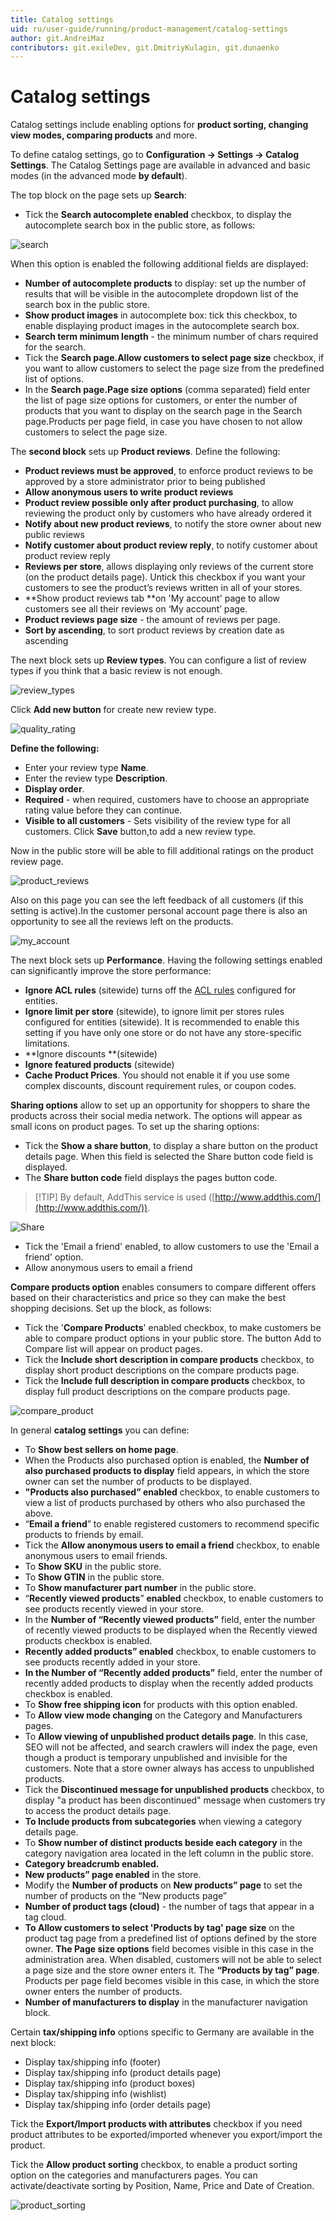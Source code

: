 ```yaml
---
title: Catalog settings
uid: ru/user-guide/running/product-management/catalog-settings
author: git.AndreiMaz
contributors: git.exileDev, git.DmitriyKulagin, git.dunaenko
---
```


# Catalog settings

Catalog settings include enabling options for **product sorting, changing view modes, comparing products** and more.

To define catalog settings, go to **Configuration → Settings → Catalog Settings**. The Catalog Settings page are available in advanced and basic modes (in the advanced mode **by default**).

The top block on the page sets up **Search**:

- Tick the **Search autocomplete enabled** checkbox, to display the autocomplete search box in the public store, as follows:

![search](_static/catalog-settings/search.png)

When this option is enabled the following additional fields are displayed:

- **Number of autocomplete products** to display: set up the number of results that will be visible in the autocomplete dropdown list of the search box in the public store.
- **Show product images** in autocomplete box: tick this checkbox, to enable displaying product images in the autocomplete search box.
- **Search term minimum length** - the minimum number of chars required for the search.
- Tick the **Search page.Allow customers to select page size** checkbox, if you want to allow customers to select the page size from the predefined list of options.
- In the **Search page.Page size options** (comma separated) field enter the list of page size options for customers, or enter the number of products that you want to display on the search page in the Search page.Products per page field, in case you have chosen to not allow customers to select the page size.

The **second block** sets up **Product reviews**. Define the following:

- **Product reviews must be approved**, to enforce product reviews to be approved by a store administrator prior to being published
- **Allow anonymous users to write product reviews**
- **Product review possible only after product purchasing**, to allow reviewing the product only by customers who have already ordered it
- **Notify about new product reviews**, to notify the store owner about new public reviews
- **Notify customer about product review reply**, to notify customer about product review reply
- **Reviews per store**, allows displaying only reviews of the current store (on the product details page). Untick this checkbox if you want your customers to see the product’s reviews written in all of your stores.
- **Show product reviews tab **on 'My account' page to allow customers see all their reviews on ‘My account’ page.
- **Product reviews page size** - the amount of reviews per page.
- **Sort by ascending**, to sort product reviews by creation date as ascending

The next block sets up **Review types**.  You can configure a list of review types if you think that a basic review is not enough.

![review_types](_static/catalog-settings/review_types.png)

Click **Add new button** for create new review type.

![quality_rating](_static/catalog-settings/quality_rating.PNG)

**Define the following:**

- Enter your  review type **Name**.
- Enter the review type **Description**.
- **Display order**.
- **Required** - when required, customers have to choose an appropriate rating value before they can continue.
- **Visible to all customers** - Sets visibility of the review type for all customers. Click **Save** button,to add a new review type.

Now in the public store will be able to fill additional ratings on the product review page.

![product_reviews](_static/catalog-settings/product_reviews.PNG)

Also on this page you can see the left feedback of all customers (if this setting is active).In the customer personal account page there is also an opportunity to see all the reviews left on the products.

![my_account](_static/catalog-settings/my_account.PNG)

The next block sets up **Performance**. Having the following settings enabled can significantly improve the store performance:

- **Ignore ACL rules** (sitewide) turns off the [ACL rules](xref:ru/user-guide/configuring/setting-up/customers/acl) configured for entities.
- **Ignore limit per store** (sitewide), to ignore limit per stores rules configured for entities (sitewide). It is recommended to enable this setting if you have only one store or do not have any store-specific limitations.
- **Ignore discounts **(sitewide)
- **Ignore featured products** (sitewide)
- **Cache Product Prices**. You should not enable it if you use some complex discounts, discount requirement rules, or coupon codes.

**Sharing options** allow to set up an opportunity for shoppers to share the products across their social media network. The options will appear as small icons on product pages. To set up the sharing options:

- Tick the **Show a share button**, to display a share button on the product details page. When this field is selected the Share button code field is displayed.
- The **Share button code** field displays the pages button code.

> [!TIP] By default, AddThis service is used ([http://www.addthis.com/](http://www.addthis.com/)).

![Share](_static/catalog-settings/zzz.png)

- Tick the 'Email a friend' enabled, to allow customers to use the 'Email a friend' option.
- Allow anonymous users to email a friend

**Compare products option** enables consumers to compare different offers based on their characteristics and price so they can make the best shopping decisions. Set up the block, as follows:

- Tick the '**Compare Products**' enabled checkbox, to make customers be able to compare product options in your public store. The button Add to Compare list will appear on product pages.
- Tick the **Include short description in compare products** checkbox, to display short product descriptions on the compare products page.
- Tick the **Include full description in compare products** checkbox, to display full product descriptions on the compare products page.

![compare_product](_static/catalog-settings/compare_product.png)

In general **catalog settings** you can define:

- To **Show best sellers on home page**.
- When the Products also purchased option is enabled, the **Number of also purchased products to display** field appears, in which the store owner can set the number of products to be displayed.
- **"Products also purchased” enabled** checkbox, to enable customers to view a list of products purchased by others who also purchased the above.
- “**Email a friend**” to enable registered customers to recommend specific products to friends by email.
- Tick the **Allow anonymous users to email a friend** checkbox, to enable anonymous users to email friends.
- To **Show SKU** in the public store.
- To **Show GTIN** in the public store.
- To **Show manufacturer part number** in the public store.
- “**Recently viewed products**” **enabled** checkbox, to enable customers to see products recently viewed in your store.
- In the **Number of “Recently viewed products”** field, enter the number of recently viewed products to be displayed when the Recently viewed products checkbox is enabled.
- **Recently added products” enabled** checkbox, to enable customers to see products recently added in your store.
- **In the Number of “Recently added products”** field, enter the number of recently added products to display when the recently added products checkbox is enabled.
- To **Show free shipping icon** for products with this option enabled.
- To **Allow view mode changing** on the Category and Manufacturers pages.
- To **Allow viewing of unpublished product details page**. In this case, SEO will not be affected, and search crawlers will index the page, even though a product is temporary unpublished and invisible for the customers. Note that a store owner always has access to unpublished products.
- Tick the **Discontinued message for unpublished products** checkbox, to display "a product has been discontinued" message when customers try to access the product details page.
- **To Include products from subcategories** when viewing a category details page.
- To **Show number of distinct products beside each category** in the category navigation area located in the left column in the public store.
- **Category breadcrumb enabled.**
- **New products” page enabled** in the store.
- Modify the **Number of products** on **New products” page** to set the number of products on the “New products page”
- **Number of product tags (cloud)** - the number of tags that appear in a tag cloud.
- **To Allow customers to select 'Products by tag' page size** on the product tag page from a predefined list of options defined by the store owner. **The Page size options** field becomes visible in this case in the administration area. When disabled, customers will not be able to select a page size and the store owner enters it. The **“Products by tag” page**. Products per page field becomes visible in this case, in which the store owner enters the number of products.
- **Number of manufacturers to display** in the manufacturer navigation block.

Certain **tax/shipping info** options specific to Germany are available in the next block:

- Display tax/shipping info (footer)
- Display tax/shipping info (product details page)
- Display tax/shipping info (product boxes)
- Display tax/shipping info (wishlist)
- Display tax/shipping info (order details page)

Tick the **Export/Import products with attributes** checkbox if you need product attributes to be exported/imported whenever you export/import the product.

Tick the **Allow product sorting** checkbox, to enable a product sorting option on the categories and manufacturers pages. You can activate/deactivate sorting by Position, Name, Price and Date of Creation.

![product_sorting](_static/catalog-settings/product_sorting.png)
